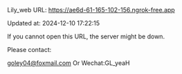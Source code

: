 Lily_web URL: https://ae6d-61-165-102-156.ngrok-free.app

Updated at: 2024-12-10 17:22:15

If you cannot open this URL, the server might be down.

Please contact: 

goley04@foxmail.com Or Wechat:GL_yeaH